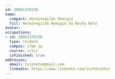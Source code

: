 ```yaml
---
id: 20061370236
name:
  compact: Herminegildo Remigio
  full: Herminegildo Remigio da Rocha Neto
avatar:
occupations:
- id: 20061370236
  type: student
  campus: ifpb-jp
  course: cstsi
  isFinished: true
addresses:
  email: txioneto@gmail.com
  linkedin: https://www.linkedin.com/in/hdrneto/
---
```

